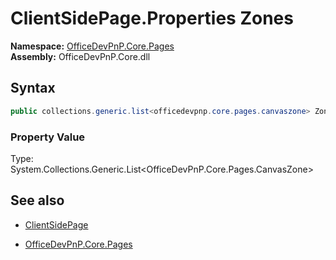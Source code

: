 # ClientSidePage.Properties Zones
**Namespace:** [OfficeDevPnP.Core.Pages](OfficeDevPnP.Core.Pages.md)  
**Assembly:** OfficeDevPnP.Core.dll  
## Syntax
```C#
public collections.generic.list<officedevpnp.core.pages.canvaszone> Zones { get; }
```

### Property Value
Type: System.Collections.Generic.List<OfficeDevPnP.Core.Pages.CanvasZone>  

## See also
- [ClientSidePage](ClientSidePage.md) 

- [OfficeDevPnP.Core.Pages](OfficeDevPnP.Core.Pages.md)
